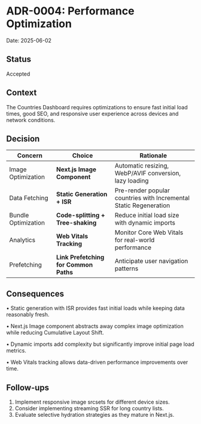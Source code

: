 # ADR-0004: Performance Optimization

Date: 2025-06-02

## Status

Accepted

## Context

The Countries Dashboard requires optimizations to ensure fast initial load times, good SEO, and responsive user experience across devices and network conditions.

## Decision

| Concern             | Choice                                | Rationale                                                         |
| ------------------- | ------------------------------------- | ----------------------------------------------------------------- |
| Image Optimization  | **Next.js Image Component**           | Automatic resizing, WebP/AVIF conversion, lazy loading            |
| Data Fetching       | **Static Generation + ISR**           | Pre-render popular countries with Incremental Static Regeneration |
| Bundle Optimization | **Code-splitting + Tree-shaking**     | Reduce initial load size with dynamic imports                     |
| Analytics           | **Web Vitals Tracking**               | Monitor Core Web Vitals for real-world performance                |
| Prefetching         | **Link Prefetching for Common Paths** | Anticipate user navigation patterns                               |

## Consequences

• Static generation with ISR provides fast initial loads while keeping data reasonably fresh.

• Next.js Image component abstracts away complex image optimization while reducing Cumulative Layout Shift.

• Dynamic imports add complexity but significantly improve initial page load metrics.

• Web Vitals tracking allows data-driven performance improvements over time.

## Follow-ups

1. Implement responsive image srcsets for different device sizes.
2. Consider implementing streaming SSR for long country lists.
3. Evaluate selective hydration strategies as they mature in Next.js.
